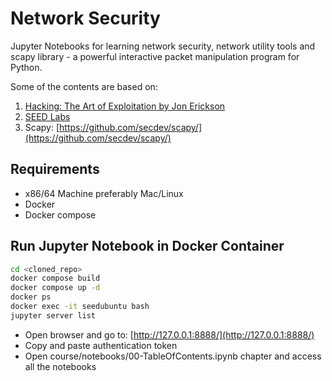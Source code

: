 # Network Security

Jupyter Notebooks for learning network security, network utility tools and scapy library - a powerful interactive packet manipulation program for Python.

Some of the contents are based on:

1. [Hacking: The Art of Exploitation by Jon Erickson](https://www.amazon.com/Hacking-Art-Exploitation-Jon-Erickson/dp/1593271441/)
2. [SEED Labs](https://seedsecuritylabs.org/)
3. Scapy: [https://github.com/secdev/scapy/](https://github.com/secdev/scapy/)

## Requirements

- x86/64 Machine preferably Mac/Linux
- Docker
- Docker compose

## Run Jupyter Notebook in Docker Container

```bash
cd <cloned_repo>
docker compose build
docker compose up -d
docker ps
docker exec -it seedubuntu bash
jupyter server list
```

- Open browser and go to: [http://127.0.0.1:8888/](http://127.0.0.1:8888/)
- Copy and paste authentication token
- Open course/notebooks/00-TableOfContents.ipynb chapter and access all the notebooks

